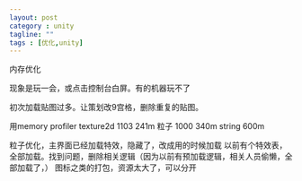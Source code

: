 ```yaml
---
layout: post
category : unity
tagline: ""
tags : [优化,unity]
---
```


内存优化

现象是玩一会，或点击控制台白屏。有的机器玩不了

初次加载贴图过多。让策划改9宫格，删除重复的贴图。

用memory profiler
texture2d 1103 241m
粒子  1000 340m
string  600m

粒子优化，主界面已经加载特效，隐藏了，改成用的时候加载
以前有个特效表，全部加载。找到问题，删除相关逻辑（因为以前有预加载逻辑，相关人员偷懒，全部加载了，）
图标之类的打包，资源太大了，可以分开
